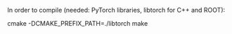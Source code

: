 In order to compile (needed: PyTorch libraries, libtorch for C++ and ROOT):

cmake -DCMAKE_PREFIX_PATH=./libtorch
make